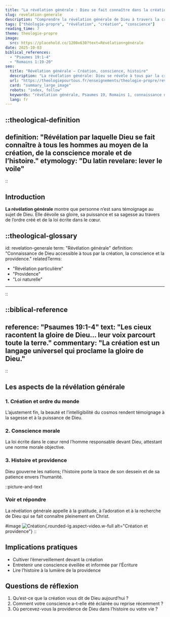 ```yaml
---
title: "La révélation générale : Dieu se fait connaître dans la création"
slug: revelation-generale
description: "Comprendre la révélation générale de Dieu à travers la création, la conscience et l’histoire."
tags: ["théologie-propre", "révélation", "création", "conscience"]
reading_time: 7
theme: theologie-propre
image:
  src: https://placehold.co/1200x630?text=Révélation+générale
date: 2025-10-03
biblical_references:
  - "Psaumes 19:1-4"
  - "Romains 1:19-20"
seo:
  title: "Révélation générale — Création, conscience, histoire"
  description: "La révélation générale: Dieu se révèle à tous par la création, la conscience et la providence. Psaumes 19; Romains 1."
  url: "https://theologiepourtous.fr/enseignements/theologie-propre/revelation-generale"
  card: "summary_large_image"
  robots: "index, follow"
  keywords: "révélation générale, Psaumes 19, Romains 1, connaissance de Dieu, création, conscience"
  lang: fr
---
```


::theological-definition
---
definition: "Révélation par laquelle Dieu se fait connaître à tous les hommes au moyen de la création, de la conscience morale et de l’histoire."
etymology: "Du latin revelare: lever le voile"
---
::

## Introduction

<theological-glossary-anchor term="revelation-generale">**La révélation générale**</theological-glossary-anchor> montre que personne n’est sans témoignage au sujet de Dieu. Elle dévoile sa gloire, sa puissance et sa sagesse au travers de l’ordre créé et de la loi écrite dans le cœur.

::theological-glossary
---
id: revelation-generale
term: "Révélation générale"
definition: "Connaissance de Dieu accessible à tous par la création, la conscience et la providence."
relatedTerms:
  - "Révélation particulière"
  - "Providence"
  - "Loi naturelle"
---
::

::biblical-reference
---
reference: "Psaumes 19:1-4"
text: "Les cieux racontent la gloire de Dieu... leur voix parcourt toute la terre."
commentary: "La création est un langage universel qui proclame la gloire de Dieu."
---
::

## Les aspects de la révélation générale

### 1. Création et ordre du monde
L’ajustement fin, la beauté et l’intelligibilité du cosmos rendent témoignage à la sagesse et à la puissance de Dieu.

### 2. Conscience morale
La loi écrite dans le cœur rend l’homme responsable devant Dieu, attestant une norme morale objective.

### 3. Histoire et providence
Dieu gouverne les nations; l’histoire porte la trace de son dessein et de sa patience envers l’humanité.

::picture-and-text
### Voir et répondre
La révélation générale appelle à la gratitude, à l’adoration et à la recherche de Dieu qui se fait connaître pleinement en Christ.

#image
![Création](https://placehold.co/1200x630?text=Création){.rounded-lg.aspect-video.w-full alt="Création et providence"}
::

## Implications pratiques
- Cultiver l’émerveillement devant la création
- Entretenir une conscience éveillée et informée par l’Écriture
- Lire l’histoire à la lumière de la providence

## Questions de réflexion
1. Qu’est-ce que la création vous dit de Dieu aujourd’hui ?
2. Comment votre conscience a-t-elle été éclairée ou reprise récemment ?
3. Où percevez-vous la providence de Dieu dans l’histoire ou votre vie ?
